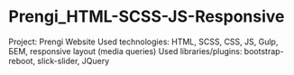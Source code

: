 # Prengi_HTML-SCSS-JS-Responsive

Project: Prengi Website
Used technologies: HTML, SCSS, CSS, JS, Gulp, БЕМ, responsive layout (media queries) 
Used libraries/plugins: bootstrap-reboot, slick-slider, JQuery
